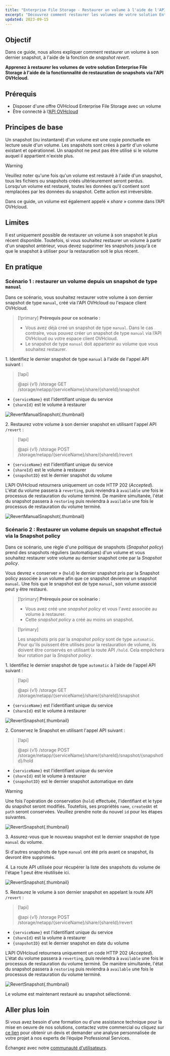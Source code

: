 ```yaml
---
title: "Enterprise File Storage - Restaurer un volume à l'aide de l'API de restauration de snapshots"
excerpt: "Découvrez comment restaurer les volumes de votre solution Enterprise File Storage grâce à la fonctionnalité de restauration de snapshots fournie par l'API OVHcloud"
updated: 2023-09-15
---
```


## Objectif

Dans ce guide, nous allons expliquer comment restaurer un volume à son dernier snapshot, à l'aide de la fonction de *snapshot revert*.

**Apprenez à restaurer les volumes de votre solution Enterprise File Storage à l'aide de la fonctionnalité de restauration de snapshots via l'API OVHcloud.**

## Prérequis

- Disposer d'une offre OVHcloud Enterprise File Storage avec un volume
- Être connecté à l’[API OVHcloud](https://api.ovh.com/)

## Principes de base

Un snapshot (ou instantané) d'un volume est une copie ponctuelle en lecture seule d'un volume.
Les snapshots sont crées à partir d'un volume existant et opérationnel. Un snapshot ne peut pas être utilisé si le volume auquel il appartient n'existe plus.

> [!warning]
>
> Veuillez noter qu'une fois qu'un volume est restauré à l'aide d'un snapshot, tous les fichiers ou snapshots créés ultérieurement seront perdus. Lorsqu'un volume est restauré, toutes les données qu'il contient sont remplacées par les données du snapshot. Cette action est irréversible.
>

Dans ce guide, un volume est également appelé « *share* » comme dans l’API OVHcloud.

## Limites

Il est uniquement possible de restaurer un volume à son snapshot le plus récent disponible. Toutefois, si vous souhaitez restaurer un volume à partir d'un snapshot antérieur, vous devez supprimer les snapshots jusqu'à ce que le snapshot à utiliser pour la restauration soit le plus récent.

## En pratique

### Scénario 1 : restaurer un volume depuis un snapshot de type `manual`

Dans ce scénario, vous souhaitez restaurer votre volume à son dernier snapshot de type `manual`, créé via l'API OVHcloud ou l'espace client OVHcloud.

> [!primary]
> **Prérequis pour ce scénario :**
>
> - Vous avez déjà creé un snapshot de type `manual`. Dans le cas contraire, vous pouvez créer un snapshot de type `manual` via l’API OVHcloud ou votre espace client OVHcloud.
> - Le snapshot de type `manual` doit appartenir au volume que vous souhaitez restaurer.

1\. Identifiez le dernier snapshot de type `manual` à l'aide de l'appel API suivant :

> [!api]
>
> @api {v1} /storage GET /storage/netapp/{serviceName}/share/{shareId}/snapshot
>

- `{serviceName}` est l'identifiant unique du service
- `{shareId}` est le volume à restaurer 

![RevertManualSnapshot](images/use_case_1_step_1.png){.thumbnail}

2\. Restaurez votre volume à son dernier snapshot en utilisant l'appel API `/revert` : 

> [!api]
>
> @api {v1} /storage POST /storage/netapp/{serviceName}/share/{shareId}/revert
>

- `{serviceName}` est l'identifiant unique du service
- `{shareId}` est le volume à restaurer
- `{snapshotID}` est le dernier snapshot du volume

L’API OVHcloud retournera uniquement un code HTTP 202 (*Accepted*).<br>
L'état du volume passera à `reverting`, puis reviendra à `available` une fois le processus de restauration du volume terminé. De manière simultanée, l'état du snapshot passera à `restoring` puis reviendra à `available` une fois le processus de restauration du volume terminé.

![RevertManualSnapshot](images/use_case_1_step_2.png){.thumbnail}

### Scénario 2 : Restaurer un volume depuis un snapshot effectué via la Snapshot policy

Dans ce scénario, une règle d'une politique de snapshots (*Snapshot policy*) prend des snapshots réguliers (automatiques) d'un volume et vous souhaitez restaurer votre volume au dernier snapshot crée par la *Snapshot policy*.

Vous devrez « conserver » (`hold`) le dernier snapshot pris par la Snapshot policy associée à un volume afin que ce snapshot devienne un snapshot `manual`. Une fois que le snapshot est de type `manual`, son volume associé peut y être restauré.

> [!primary]
> **Prérequis pour ce scénario :**
>
> - Vous avez créé une *snapshot policy* et vous l'avez associée au volume à restaurer.
> - Cette *snapshot policy*  a créé au moins un snapshot.

> [!primary]
>
> Les snapshots pris par la *snapshot policy*  sont de type `automatic`. Pour qu'ils puissent être utilisés pour la restauration de volume, ils doivent être conservés en utilisant la route API `/hold`. Cela empêchera leur rotation par la *Snapshot policy*.
>

1\. Identifiez le dernier snapshot de type `automatic` à l'aide de l'appel API suivant :

> [!api]
>
> @api {v1} /storage GET /storage/netapp/{serviceName}/share/{shareId}/snapshot
>

- `{serviceName}` est l'identifiant unique du service
- `{shareId}` est le volume à restaurer

![RevertSnapshot](images/use_case_2_step_1.png){.thumbnail}

2\. Conservez le Snapshot en utilisant l'appel API suivant : 

> [!api]
>
> @api {v1} /storage POST /storage/netapp/{serviceName}/share/{shareId}/snapshot/{snapshotId}/hold

- `{serviceName}` est l'identifiant unique du service
- `{shareId}` est le volume à restaurer
- `{snapshotID}` est le dernier snapshot automatique en date

> [!warning]
>
> Une fois l'opération de conservation (`hold`) effectuée, l'identifiant et le type du snapshot seront modifiés. Toutefois, ses propriétés `name`, `createdAt` et `path` seront conservées. Veuillez prendre note du nouvel `id` pour les étapes suivantes.
>

![RevertSnapshot](images/use_case_2_step_2.png){.thumbnail}

3\. Assurez-vous que le nouveau snapshot est le dernier snapshot de type `manual` du volume.

Si d'autres snapshots de type `manual` ont été pris avant ce snapshot, ils devront être supprimés.

4\. La route API utilisée pour récupérer la liste des snapshots du volume de l'étape 1 peut être réutilisée ici.

![RevertSnapshot](images/use_case_2_step_3.png){.thumbnail}

5\. Restaurez le volume à son dernier snapshot en appelant la route API `/revert` :

> [!api]
>
> @api {v1} /storage POST /storage/netapp/{serviceName}/share/{shareId}/revert
>

- `{serviceName}` est l'identifiant unique du service
- `{shareId}` est la volume à restaurer
- `{snapshotID}` est le dernier snapshot en date du volume

L’API OVHcloud retournera uniquement un code HTTP 202 (*Accepted*).<br>
L'état du volume passera à `reverting`, puis reviendra à `available` une fois le processus de restauration du volume terminé. De manière simultanée, l'état du snapshot passera à `restoring` puis reviendra à `available` une fois le processus de restauration du volume terminé.

![RevertSnapshot](images/use_case_2_step_4.png){.thumbnail}

Le volume est maintenant restauré au snapshot sélectionné.

## Aller plus loin

Si vous avez besoin d'une formation ou d'une assistance technique pour la mise en oeuvre de nos solutions, contactez votre commercial ou cliquez sur [ce lien](https://www.ovhcloud.com/fr/professional-services/) pour obtenir un devis et demander une analyse personnalisée de votre projet à nos experts de l’équipe Professional Services.

Échangez avec notre [communauté d'utilisateurs](/links/community).
